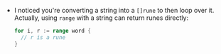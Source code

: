 - I noticed you're converting a string into a `[]rune` to then loop over it. Actually, using `range` with a string can return runes directly:
  ```go
  for i, r := range word {
    // r is a rune
  }
  ```
